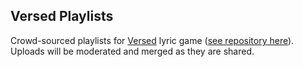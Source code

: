 ## Versed Playlists

Crowd-sourced playlists for [Versed](http://versed.amrictor.com/) lyric game ([see repository here](https://github.com/amrictor/versed)). Uploads will be moderated and merged as they are shared.
